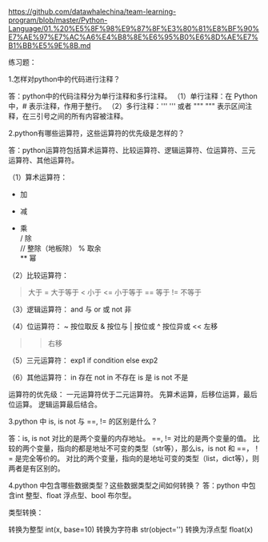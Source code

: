 https://github.com/datawhalechina/team-learning-program/blob/master/Python-Language/01.%20%E5%8F%98%E9%87%8F%E3%80%81%E8%BF%90%E7%AE%97%E7%AC%A6%E4%B8%8E%E6%95%B0%E6%8D%AE%E7%B1%BB%E5%9E%8B.md

练习题：

1.怎样对python中的代码进行注释？

答：python中的代码注释分为单行注释和多行注释。
（1）单行注释：在 Python 中，# 表示注释，作用于整行。
（2）多行注释：''' ''' 或者 """ """ 表示区间注释，在三引号之间的所有内容被注释。

2.python有哪些运算符，这些运算符的优先级是怎样的？

答：python运算符包括算术运算符、比较运算符、逻辑运算符、位运算符、三元运算符、其他运算符。

（1）算术运算符：
+	加	
-	减	
*	乘	
/	除	
//	整除（地板除）
%	取余	
**	幂	

（2）比较运算符：
>	大于
>=	大于等于
<	小于
<=	小于等于
==	等于
!=	不等于

（3）逻辑运算符：
and	与
or	或
not	非

（4）位运算符：
~	按位取反
&	按位与
|	按位或
^	按位异或
<<	左移
>>	右移

（5）三元运算符：
exp1 if condition else exp2

（6）其他运算符：
in	存在
not in	不存在
is	是
is not	不是

运算符的优先级：
一元运算符优于二元运算符。
先算术运算，后移位运算，最后位运算。
逻辑运算最后结合。

3.python 中 is, is not 与 ==, != 的区别是什么？

答：is, is not 对比的是两个变量的内存地址。
==, != 对比的是两个变量的值。
比较的两个变量，指向的都是地址不可变的类型（str等），那么is，is not 和 ==，！= 是完全等价的。
对比的两个变量，指向的是地址可变的类型（list，dict等），则两者是有区别的。

4.python 中包含哪些数据类型？这些数据类型之间如何转换？
答：python 中包含int	整型、float	浮点型、bool	布尔型。

类型转换：

转换为整型 int(x, base=10)
转换为字符串 str(object='')
转换为浮点型 float(x)
